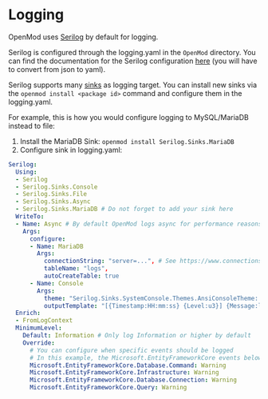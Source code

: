 # Logging
OpenMod uses [Serilog](https://serilog.net/) by default for logging.

Serilog is configured through the logging.yaml in the `OpenMod` directory.
You can find the documentation for the Serilog configuration [here](https://github.com/serilog/serilog-settings-configuration) (you will have to convert from json to yaml).

Serilog supports many [sinks](https://github.com/serilog/serilog/wiki/Provided-Sinks) as logging target. You can install new sinks via the `openmod install <package id>` command and configure them in the logging.yaml.

For example, this is how you would configure logging to MySQL/MariaDB instead to file:

1. Install the MariaDB Sink: `openmod install Serilog.Sinks.MariaDB`
2. Configure sink in logging.yaml:
```yaml
Serilog:
  Using:
  - Serilog
  - Serilog.Sinks.Console
  - Serilog.Sinks.File
  - Serilog.Sinks.Async
  - Serilog.Sinks.MariaDB # Do not forget to add your sink here
  WriteTo:
  - Name: Async # By default OpenMod logs async for performance reasons
    Args:
      configure:
      - Name: MariaDB
        Args:
          connectionString: "server=...", # See https://www.connectionstrings.com/mysql/
          tableName: "logs",
          autoCreateTable: true
      - Name: Console
        Args:
          theme: "Serilog.Sinks.SystemConsole.Themes.AnsiConsoleTheme::Code, Serilog.Sinks.Console"
          outputTemplate: "[{Timestamp:HH:mm:ss} {Level:u3}] {Message:lj}{NewLine}{Exception}"
  Enrich:
  - FromLogContext
  MinimumLevel:
    Default: Information # Only log Information or higher by default
    Override:
      # You can configure when specific events should be logged
      # In this example, the Microsoft.EntityFrameworkCore events below are only logged if Warning or higher
      Microsoft.EntityFrameworkCore.Database.Command: Warning
      Microsoft.EntityFrameworkCore.Infrastructure: Warning
      Microsoft.EntityFrameworkCore.Database.Connection: Warning
      Microsoft.EntityFrameworkCore.Query: Warning
```

